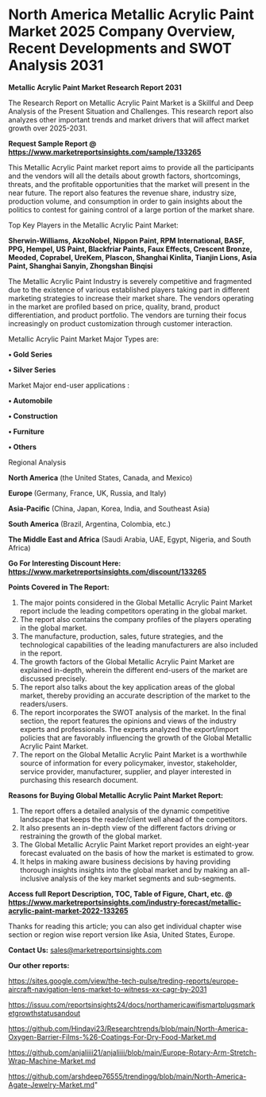 # North America Metallic Acrylic Paint Market 2025 Company Overview, Recent Developments and SWOT Analysis 2031

<strong>Metallic Acrylic Paint Market Research Report 2031</strong>

The Research Report on Metallic Acrylic Paint Market is a Skillful and Deep Analysis of the Present Situation and Challenges. This research report also analyzes other important trends and market drivers that will affect market growth over 2025-2031.

<strong>Request Sample Report @ <a href=https://www.marketreportsinsights.com/sample/133265>https://www.marketreportsinsights.com/sample/133265</a></strong>

This Metallic Acrylic Paint market report aims to provide all the participants and the vendors will all the details about growth factors, shortcomings, threats, and the profitable opportunities that the market will present in the near future. The report also features the revenue share, industry size, production volume, and consumption in order to gain insights about the politics to contest for gaining control of a large portion of the market share.

Top Key Players in the Metallic Acrylic Paint Market:

<strong>Sherwin-Williams, AkzoNobel, Nippon Paint, RPM International, BASF, PPG, Hempel, US Paint, Blackfriar Paints, Faux Effects, Crescent Bronze, Meoded, Coprabel, UreKem, Plascon, Shanghai Kinlita, Tianjin Lions, Asia Paint, Shanghai Sanyin, Zhongshan Binqisi</strong>

The Metallic Acrylic Paint Industry is severely competitive and fragmented due to the existence of various established players taking part in different marketing strategies to increase their market share. The vendors operating in the market are profiled based on price, quality, brand, product differentiation, and product portfolio. The vendors are turning their focus increasingly on product customization through customer interaction.

Metallic Acrylic Paint Market Major Types are:

<strong>• Gold Series

• Silver Series</strong>

Market Major end-user applications :

<strong>• Automobile

• Construction

• Furniture

• Others</strong>

Regional Analysis

</u><strong><b>North America</b></strong> (the United States, Canada, and Mexico)

<strong><b>Europe </b></strong>(Germany, France, UK, Russia, and Italy)

<strong><b>Asia-Pacific</b></strong> (China, Japan, Korea, India, and Southeast Asia)

<strong><b>South America</b></strong> (Brazil, Argentina, Colombia, etc.)

<strong><b>The Middle East and Africa</b></strong> (Saudi Arabia, UAE, Egypt, Nigeria, and South Africa)

<strong>Go For Interesting Discount Here: <a href=https://www.marketreportsinsights.com/discount/133265>https://www.marketreportsinsights.com/discount/133265</a></strong>

<strong>Points Covered in The Report:</strong>
<ol>
  <li>The major points considered in the Global Metallic Acrylic Paint Market report include the leading competitors operating in the global market.</li>
  <li>The report also contains the company profiles of the players operating in the global market.</li>
  <li>The manufacture, production, sales, future strategies, and the technological capabilities of the leading manufacturers are also included in the report.</li>
  <li>The growth factors of the Global Metallic Acrylic Paint Market are explained in-depth, wherein the different end-users of the market are discussed precisely.</li>
  <li>The report also talks about the key application areas of the global market, thereby providing an accurate description of the market to the readers/users.</li>
  <li>The report incorporates the SWOT analysis of the market. In the final section, the report features the opinions and views of the industry experts and professionals. The experts analyzed the export/import policies that are favorably influencing the growth of the Global Metallic Acrylic Paint Market.</li>
  <li>The report on the Global Metallic Acrylic Paint Market is a worthwhile source of information for every policymaker, investor, stakeholder, service provider, manufacturer, supplier, and player interested in purchasing this research document.</li>
</ol>
<strong>Reasons for Buying Global Metallic Acrylic Paint Market Report:</strong>

<ol>
  <li>The report offers a detailed analysis of the dynamic competitive landscape that keeps the reader/client well ahead of the competitors.</li>
  <li>It also presents an in-depth view of the different factors driving or restraining the growth of the global market.</li>
  <li>The Global Metallic Acrylic Paint Market report provides an eight-year forecast evaluated on the basis of how the market is estimated to grow.</li>
  <li>It helps in making aware business decisions by having providing thorough insights insights into the global market and by making an all-inclusive analysis of the key market segments and sub-segments.</li>
</ol>
<strong>Access full Report Description, TOC, Table of Figure, Chart, etc. @ <a href=https://www.marketreportsinsights.com/industry-forecast/metallic-acrylic-paint-market-2022-133265>https://www.marketreportsinsights.com/industry-forecast/metallic-acrylic-paint-market-2022-133265</a></strong>


Thanks for reading this article; you can also get individual chapter wise section or region wise report version like Asia, United States, Europe.

<strong>Contact Us:</strong>
sales@marketreportsinsights.com

<strong>Our other reports:</strong>

<a href=https://sites.google.com/view/the-tech-pulse/treding-reports/europe-aircraft-navigation-lens-market-to-witness-xx-cagr-by-2031>https://sites.google.com/view/the-tech-pulse/treding-reports/europe-aircraft-navigation-lens-market-to-witness-xx-cagr-by-2031</a>

<a href=https://issuu.com/reportsinsights24/docs/northamericawifismartplugsmarketgrowthstatusandout>https://issuu.com/reportsinsights24/docs/northamericawifismartplugsmarketgrowthstatusandout</a>

<a href=https://github.com/Hindavi23/Researchtrends/blob/main/North-America-Oxygen-Barrier-Films-%26-Coatings-For-Dry-Food-Market.md>https://github.com/Hindavi23/Researchtrends/blob/main/North-America-Oxygen-Barrier-Films-%26-Coatings-For-Dry-Food-Market.md</a>

<a href=https://github.com/anjaliiii21/anjaliiii/blob/main/Europe-Rotary-Arm-Stretch-Wrap-Machine-Market.md>https://github.com/anjaliiii21/anjaliiii/blob/main/Europe-Rotary-Arm-Stretch-Wrap-Machine-Market.md</a>

<a href=https://github.com/arshdeep76555/trendingg/blob/main/North-America-Agate-Jewelry-Market.md>https://github.com/arshdeep76555/trendingg/blob/main/North-America-Agate-Jewelry-Market.md</a>"
